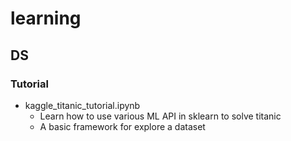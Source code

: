 # learning

## DS
### Tutorial
-   kaggle_titanic_tutorial.ipynb 
    -   Learn how to use various ML API in sklearn to solve titanic 
    -   A basic framework for explore a dataset
